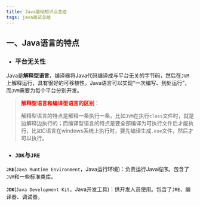 ```yaml
---
title: Java基础知识点总结
tags: java面试总结
---
```


## 一、Java语言的特点

* ### 平台无关性

​	Java是**解释型语言**，编译器将Java代码编译成与平台无关的字节码，然后在`JVM`上解释运行，具有很好的可移植性。Java语言可以实现“一次编写、到处运行”，而`JVM`需要为每个平台分别开发。

> <font color='red'>**解释型语言和编译型语言的区别**：</font>
>
> ​	解释型语言的特点是解释一条执行一条，比如`JVM`在执行`class`文件时，就是边解释边执行的；而编译型语言的特点是要全部编译为可执行文件后才能执行，比如C语言在windows系统上执行时，要先编译生成`.exe`文件，然后才可以执行。

* ### `JDK`与`JRE`

​	**`JRE`**(`Java Runtime Environment`，Java运行环境)：负责运行Java程序。包含了`JVM`和一些标准类库。

​	**`JDK`**(`Java Development Kit`，Java开发工具)：供开发人员使用。包含了`JRE`、编译器、调试器。



